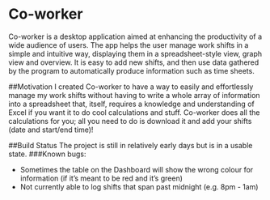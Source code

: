 # Co-worker
Co-worker is a desktop application aimed at enhancing the productivity of a wide audience of users. The app helps the user manage work shifts in a simple and intuitive way, displaying them in a spreadsheet-style view, graph view and overview. It is easy to add new shifts, and then use data gathered by the program to automatically produce information such as time sheets.

##Motivation
I created Co-worker to have a way to easily and effortlessly manage my work shifts without having to write a whole array of information into a spreadsheet that, itself, requires a knowledge and understanding of Excel if you want it to do cool calculations and stuff. Co-worker does all the calculations for you; all you need to do is download it and add your shifts (date and start/end time)!

##Build Status
The project is still in relatively early days but is in a usable state.
###Known bugs:
- Sometimes the table on the Dashboard will show the wrong colour for information (if it’s meant to be red and it’s green)
- Not currently able to log shifts that span past midnight (e.g. 8pm - 1am)

